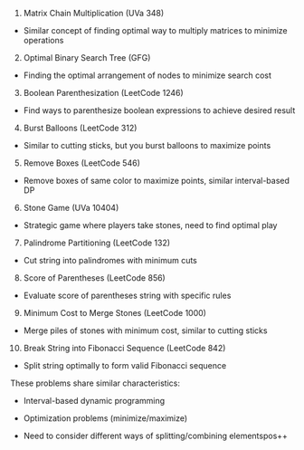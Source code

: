   
1. Matrix Chain Multiplication (UVa 348)

- Similar concept of finding optimal way to multiply matrices to minimize operations

  

2. Optimal Binary Search Tree (GFG)

- Finding the optimal arrangement of nodes to minimize search cost

  

3. Boolean Parenthesization (LeetCode 1246)

- Find ways to parenthesize boolean expressions to achieve desired result

  

4. Burst Balloons (LeetCode 312)

- Similar to cutting sticks, but you burst balloons to maximize points

  

5. Remove Boxes (LeetCode 546)

- Remove boxes of same color to maximize points, similar interval-based DP

  

6. Stone Game (UVa 10404)

- Strategic game where players take stones, need to find optimal play

  

7. Palindrome Partitioning (LeetCode 132)

- Cut string into palindromes with minimum cuts

  

8. Score of Parentheses (LeetCode 856)

- Evaluate score of parentheses string with specific rules

  

9. Minimum Cost to Merge Stones (LeetCode 1000)

- Merge piles of stones with minimum cost, similar to cutting sticks

  

10. Break String into Fibonacci Sequence (LeetCode 842)

- Split string optimally to form valid Fibonacci sequence

  

These problems share similar characteristics:

- Interval-based dynamic programming

- Optimization problems (minimize/maximize)

- Need to consider different ways of splitting/combining elementspos++